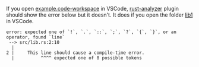 If you open [example.code-workspace](example.code-workspace) in VSCode, 
[rust-analyzer](https://marketplace.visualstudio.com/items?itemName=rust-lang.rust-analyzer)
plugin should show the error below but it doesn't. It does if you open the
folder [lib1](lib1) in VSCode.

```
error: expected one of `!`, `.`, `::`, `;`, `?`, `{`, `}`, or an operator, found `line`
 --> src/lib.rs:2:10
  |
2 |     This line should cause a compile-time error.
  |          ^^^^ expected one of 8 possible tokens
```
